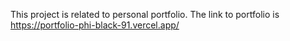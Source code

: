 This project is related to personal portfolio.
The link to portfolio is https://portfolio-phi-black-91.vercel.app/
